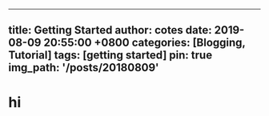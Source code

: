   ---
  title: Getting Started
  author: cotes
  date: 2019-08-09 20:55:00 +0800
  categories: [Blogging, Tutorial]
  tags: [getting started]
  pin: true
  img_path: '/posts/20180809'
  ---
  # hi
